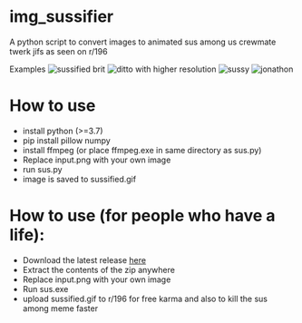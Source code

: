 # img_sussifier
A python script to convert images to animated sus among us crewmate twerk jifs as seen on r/196

Examples
![sussified brit](https://user-images.githubusercontent.com/60029482/119789119-aec8d280-beca-11eb-9a4c-c81b9539526d.gif)
![ditto with higher resolution](https://user-images.githubusercontent.com/60029482/119781696-39a5cf00-bec3-11eb-8b2c-71df0e6afe34.gif)
![sussy](https://user-images.githubusercontent.com/60029482/119792014-416a7100-becd-11eb-9a3d-c1d972004d58.gif)
![jonathon](https://user-images.githubusercontent.com/60029482/119795170-21887c80-bed0-11eb-909a-ccbc007e8545.gif)

# How to use
- install python (>=3.7)
- pip install pillow numpy
- install ffmpeg (or place ffmpeg.exe in same directory as sus.py)
- Replace input.png with your own image
- run sus.py
- image is saved to sussified.gif

# How to use (for people who have a life):
- Download the latest release [here](https://github.com/LinesGuy/img_sussifier/releases/)
- Extract the contents of the zip anywhere
- Replace input.png with your own image
- Run sus.exe
- upload sussified.gif to r/196 for free karma and also to kill the sus among meme faster
